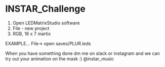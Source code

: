 # INSTAR_Challenge

1) Open LEDMatrixStudio software
2) File - new project
3) RGB, 16 x 7 martix


EXAMPLE...
File-> open    saves/PLUR.leds

When you have something done dm me on slack or instagram and we can try out your animation on the mask :)
@instar_music
